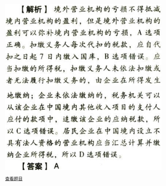 ![](10a6d4500e2c757ac85778fae25db6c1.png)

![](f05955448ac46d3a1d3f1a8a1f8370cd.png)

[查看题目](../C04.企业所得税法.本章真题.md#95-题目)

